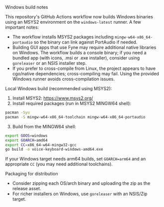 Windows build notes

This repository's GitHub Actions workflow now builds Windows binaries using an MSYS2 environment on the `windows-latest` runner. A few important notes:

- The workflow installs MSYS2 packages including `mingw-w64-x86_64-portaudio` so the binary can link against PortAudio if needed.
- Building GUI apps that use Fyne may require additional native libraries on Windows. The workflow builds a console binary; if you need a bundled app (with icons, .msi or .exe installer), consider using `goreleaser` or an NSIS installer step.
- If you prefer to cross-compile from Linux, the project appears to have cgo/native dependencies; cross-compiling may fail. Using the provided Windows runner avoids cross-compilation issues.

Local Windows build (recommended using MSYS2):

1. Install MSYS2: https://www.msys2.org/
2. Install required packages (run in MSYS2 MINGW64 shell):

```bash
pacman -Syu
pacman -S mingw-w64-x86_64-toolchain mingw-w64-x86_64-portaudio
```

3. Build from the MINGW64 shell:

```bash
export GOOS=windows
export GOARCH=amd64
export CC=x86_64-w64-mingw32-gcc
go build -o voice-keyboard-windows-amd64.exe
```

If your Windows target needs arm64 builds, set `GOARCH=arm64` and an appropriate `CC` (you may need additional toolchains).

Packaging for distribution

- Consider zipping each OS/arch binary and uploading the zip as the release asset.
- For richer installers on Windows, use `goreleaser` with an NSIS/Zip target.
